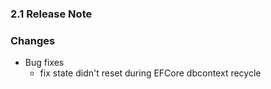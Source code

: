 ﻿### 2.1 Release Note

### Changes

- Bug fixes
	- fix state didn't reset during EFCore dbcontext recycle
